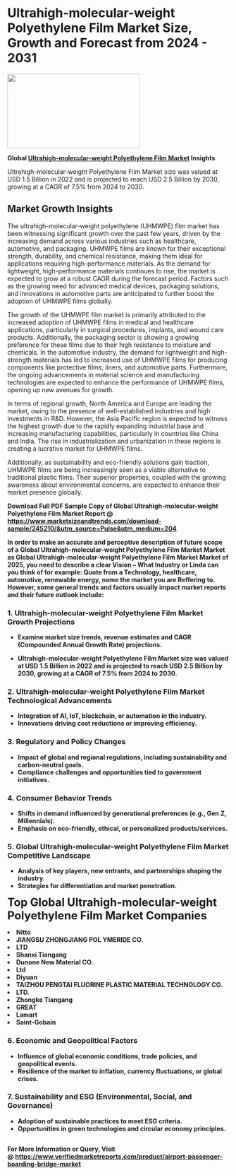 <H1>Ultrahigh-molecular-weight Polyethylene Film Market Size, Growth and Forecast from 2024 - 2031</H1><img class="aligncenter size-medium wp-image-584254" src="https://thirdeyenews.in/wp-content/uploads/2024/09/Global-Market-Research-300x168.jpeg" alt="" width="300" height="168" /><p><strong>Global&nbsp;<a href="https://www.marketsizeandtrends.com/download-sample/245210/&amp;utm_source=Pulse&amp;utm_medium=204">Ultrahigh-molecular-weight Polyethylene Film Market</a> Insights</strong></p><p>Ultrahigh-molecular-weight Polyethylene Film Market size was valued at USD 1.5 Billion in 2022 and is projected to reach USD 2.5 Billion by 2030, growing at a CAGR of 7.5% from 2024 to 2030.</p><p><h2>Market Growth Insights</h2> <p>The ultrahigh-molecular-weight polyethylene (UHMWPE) film market has been witnessing significant growth over the past few years, driven by the increasing demand across various industries such as healthcare, automotive, and packaging. UHMWPE films are known for their exceptional strength, durability, and chemical resistance, making them ideal for applications requiring high-performance materials. As the demand for lightweight, high-performance materials continues to rise, the market is expected to grow at a robust CAGR during the forecast period. Factors such as the growing need for advanced medical devices, packaging solutions, and innovations in automotive parts are anticipated to further boost the adoption of UHMWPE films globally.</p> <p><strong></strong></p> <p>The growth of the UHMWPE film market is primarily attributed to the increased adoption of UHMWPE films in medical and healthcare applications, particularly in surgical procedures, implants, and wound care products. Additionally, the packaging sector is showing a growing preference for these films due to their high resistance to moisture and chemicals. In the automotive industry, the demand for lightweight and high-strength materials has led to increased use of UHMWPE films for producing components like protective films, liners, and automotive parts. Furthermore, the ongoing advancements in material science and manufacturing technologies are expected to enhance the performance of UHMWPE films, opening up new avenues for growth.</p> <p>In terms of regional growth, North America and Europe are leading the market, owing to the presence of well-established industries and high investments in R&D. However, the Asia Pacific region is expected to witness the highest growth due to the rapidly expanding industrial base and increasing manufacturing capabilities, particularly in countries like China and India. The rise in industrialization and urbanization in these regions is creating a lucrative market for UHMWPE films.</p> <p>Additionally, as sustainability and eco-friendly solutions gain traction, UHMWPE films are being increasingly seen as a viable alternative to traditional plastic films. Their superior properties, coupled with the growing awareness about environmental concerns, are expected to enhance their market presence globally.</p> <p><strong></p><p><span class=""><strong>Download Full PDF Sample Copy of Global Ultrahigh-molecular-weight Polyethylene Film Market Report</strong> @ <a href="https://www.marketsizeandtrends.com/download-sample/245210/&amp;utm_source=Pulse&amp;utm_medium=204" target="_blank">https://www.marketsizeandtrends.com/download-sample/245210/&amp;utm_source=Pulse&amp;utm_medium=204</a></span></p><p>In order to make an accurate and perceptive description of future scope of a Global&nbsp;Ultrahigh-molecular-weight Polyethylene Film Market Market as Global&nbsp;Ultrahigh-molecular-weight Polyethylene Film Market Market of 2025, you need to describe a clear Vision &ndash; What Industry or Linda can you think of for example: Quote from a Technology, healthcare, automotive, renewable energy, name the market you are Reffering to. However, some general trends and factors usually impact market reports and their future outlook include:</p><h3>1.&nbsp;<strong>Ultrahigh-molecular-weight Polyethylene Film Market Growth Projections</strong></h3><ul><li>Examine market size trends, revenue estimates and CAGR (Compounded Annual Growth Rate) projections.</li><li><p>Ultrahigh-molecular-weight Polyethylene Film Market size was valued at USD 1.5 Billion in 2022 and is projected to reach USD 2.5 Billion by 2030, growing at a CAGR of 7.5% from 2024 to 2030.</p></li></ul><h3>2.&nbsp;<strong>Ultrahigh-molecular-weight Polyethylene Film Market Technological Advancements</strong></h3><ul><li>Integration of AI, IoT, blockchain, or automation in the industry.</li><li>Innovations driving cost reductions or improving efficiency.</li></ul><h3>3.&nbsp;<strong>Regulatory and Policy Changes</strong></h3><ul><li>Impact of global and regional regulations, including sustainability and carbon-neutral goals.</li><li>Compliance challenges and opportunities tied to government initiatives.</li></ul><h3>4.&nbsp;<strong>Consumer Behavior Trends</strong></h3><ul><li>Shifts in demand influenced by generational preferences (e.g., Gen Z, Millennials).</li><li>Emphasis on eco-friendly, ethical, or personalized products/services.</li></ul><h3>5.&nbsp;<strong>Global Ultrahigh-molecular-weight Polyethylene Film Market Competitive Landscape</strong></h3><ul><li>Analysis of key players, new entrants, and partnerships shaping the industry.</li><li>Strategies for differentiation and market penetration.</li></ul><p data-pm-slice="1 1 []"><span style="color: inherit; font-family: inherit; font-size: 25px;">Top Global Ultrahigh-molecular-weight Polyethylene Film Market Companies</span></p><div class="" data-test-id=""><p><li>Nitto</li><li> JIANGSU ZHONGJIANG POL YMERIDE CO.</li><li>LTD</li><li> Shanxi Tiangang</li><li> Dunone New Material CO.</li><li>Ltd</li><li> Diyuan</li><li> TAIZHOU PENGTAI FLUORINE PLASTIC MATERIAL TECHNOLOGY CO.</li><li> LTD.</li><li> Zhongke Tiangang</li><li> GREAT</li><li> Lamart</li><li> Saint-Gobain</li></p></div><h3>6.&nbsp;<strong>Economic and Geopolitical Factors</strong></h3><ul><li>Influence of global economic conditions, trade policies, and geopolitical events.</li><li>Resilience of the market to inflation, currency fluctuations, or global crises.</li></ul><h3>7.&nbsp;<strong>Sustainability and ESG (Environmental, Social, and Governance)</strong></h3><ul><li>Adoption of sustainable practices to meet ESG criteria.</li><li>Opportunities in green technologies and circular economy principles.</li></ul><h2><strong style="font-size: 14px;">For More Information or Query, Visit @&nbsp;</strong><a style="background-color: #ffffff; font-size: 14px;" href="https://www.marketsizeandtrends.com/report/ultrahigh-molecular-weight-polyethylene-film-market/" target="_blank">https://www.verifiedmarketreports.com/product/airport-passenger-boarding-bridge-market</a></h2>
